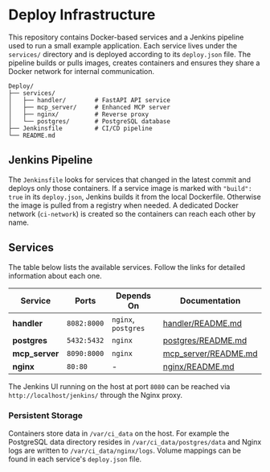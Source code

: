 # Deploy Infrastructure

This repository contains Docker-based services and a Jenkins pipeline used to run a small example application. Each service lives under the `services/` directory and is deployed according to its `deploy.json` file. The pipeline builds or pulls images, creates containers and ensures they share a Docker network for internal communication.

```
Deploy/
├── services/
│   ├── handler/        # FastAPI API service
│   ├── mcp_server/     # Enhanced MCP server
│   ├── nginx/          # Reverse proxy
│   └── postgres/       # PostgreSQL database
├── Jenkinsfile         # CI/CD pipeline
└── README.md
```

## Jenkins Pipeline

The `Jenkinsfile` looks for services that changed in the latest commit and deploys only those containers. If a service image is marked with `"build": true` in its `deploy.json`, Jenkins builds it from the local Dockerfile. Otherwise the image is pulled from a registry when needed. A dedicated Docker network (`ci-network`) is created so the containers can reach each other by name.

## Services

The table below lists the available services. Follow the links for detailed information about each one.

| Service | Ports | Depends On | Documentation |
|---------|-------|------------|---------------|
| **handler** | `8082:8000` | `nginx`, `postgres` | [handler/README.md](services/handler/README.md) |
| **postgres** | `5432:5432` | `nginx` | [postgres/README.md](services/postgres/README.md) |
| **mcp_server** | `8090:8000` | `nginx` | [mcp_server/README.md](services/mcp_server/README.md) |
| **nginx** | `80:80` | - | [nginx/README.md](services/nginx/README.md) |

The Jenkins UI running on the host at port `8080` can be reached via `http://localhost/jenkins/` through the Nginx proxy.

### Persistent Storage

Containers store data in `/var/ci_data` on the host. For example the PostgreSQL data directory resides in `/var/ci_data/postgres/data` and Nginx logs are written to `/var/ci_data/nginx/logs`. Volume mappings can be found in each service's `deploy.json` file.

